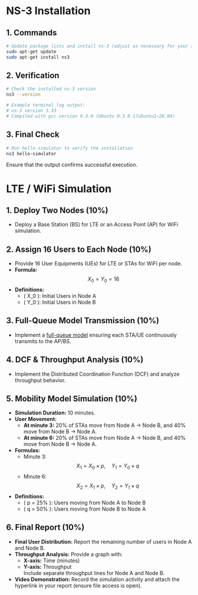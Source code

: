 # NS-3 Installation

## 1. Commands
```bash
# Update package lists and install ns-3 (adjust as necessary for your setup)
sudo apt-get update
sudo apt-get install ns3
```

## 2. Verification
```bash
# Check the installed ns-3 version
ns3 --version

# Example terminal log output:
# ns-3 version 3.33
# Compiled with gcc version 9.3.0 (Ubuntu 9.3.0-17ubuntu1~20.04)
```

## 3. Final Check
```bash
# Run hello-simulator to verify the installation
ns3 hello-simulator
```

Ensure that the output confirms successful execution.

# LTE / WiFi Simulation

## 1. Deploy Two Nodes (10%)
- Deploy a Base Station (BS) for LTE or an Access Point (AP) for WiFi simulation.

## 2. Assign 16 Users to Each Node (10%)
- Provide 16 User Equipments (UEs) for LTE or STAs for WiFi per node.
- **Formula:**  
  $$ X_0 = Y_0 = 16 $$
- **Definitions:**  
  - \( X_0 \): Initial Users in Node A  
  - \( Y_0 \): Initial Users in Node B

## 3. Full-Queue Model Transmission (10%)
- Implement a [full-queue model](https://www.nsnam.org/doxygen/d9/db7/fcfs-wifi-queue-scheduler_8cc_source.html) ensuring each STA/UE continuously transmits to the AP/BS.

## 4. DCF & Throughput Analysis (10%)
- Implement the Distributed Coordination Function (DCF) and analyze throughput behavior.

## 5. Mobility Model Simulation (10%)
- **Simulation Duration:** 10 minutes.
- **User Movement:**  
  - **At minute 3:** 20% of STAs move from Node A → Node B, and 40% move from Node B → Node A.  
  - **At minute 6:** 20% of STAs move from Node A → Node B, and 40% move from Node B → Node A.
- **Formulas:**  
  - Minute 3:  
    $$ X_1 = X_0 \times p, \quad Y_1 = Y_0 \times q $$
  - Minute 6:  
    $$ X_2 = X_1 \times p, \quad Y_2 = Y_1 \times q $$
- **Definitions:**  
  - \( p = 25\% \): Users moving from Node A to Node B  
  - \( q = 50\% \): Users moving from Node B to Node A

## 6. Final Report (10%)
- **Final User Distribution:** Report the remaining number of users in Node A and Node B.
- **Throughput Analysis:** Provide a graph with:
  - **X-axis:** Time (minutes)
  - **Y-axis:** Throughput  
  Include separate throughput lines for Node A and Node B.
- **Video Demonstration:** Record the simulation activity and attach the hyperlink in your report (ensure file access is open).